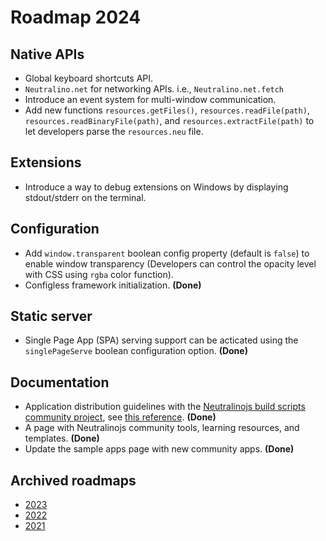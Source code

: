 # Roadmap 2024

## Native APIs

- Global keyboard shortcuts API.
- `Neutralino.net` for networking APIs. i.e., `Neutralino.net.fetch`
- Introduce an event system for multi-window communication.
- Add new functions `resources.getFiles()`, `resources.readFile(path)`, `resources.readBinaryFile(path)`, and `resources.extractFile(path)` to let developers parse the `resources.neu` file.

## Extensions

- Introduce a way to debug extensions on Windows by displaying stdout/stderr on the terminal.

## Configuration

- Add `window.transparent` boolean config property (default is `false`) to enable window transparency (Developers can control the opacity level with CSS using `rgba` color function).
- Configless framework initialization. **(Done)**

## Static server

- Single Page App (SPA) serving support can be acticated using the `singlePageServe` boolean configuration option. **(Done)**

## Documentation

- Application distribution guidelines with the [Neutralinojs build scripts community project](https://github.com/hschneider/neutralino-build-scripts), see [this reference](https://github.com/neutralinojs/neutralinojs/issues/1152#issuecomment-1859653388). **(Done)**
- A page with Neutralinojs community tools, learning resources, and templates. **(Done)**
- Update the sample apps page with new community apps. **(Done)**
  
## Archived roadmaps

- [2023](archive/2023.md)
- [2022](archive/2022.md)
- [2021](archive/2021.md)
